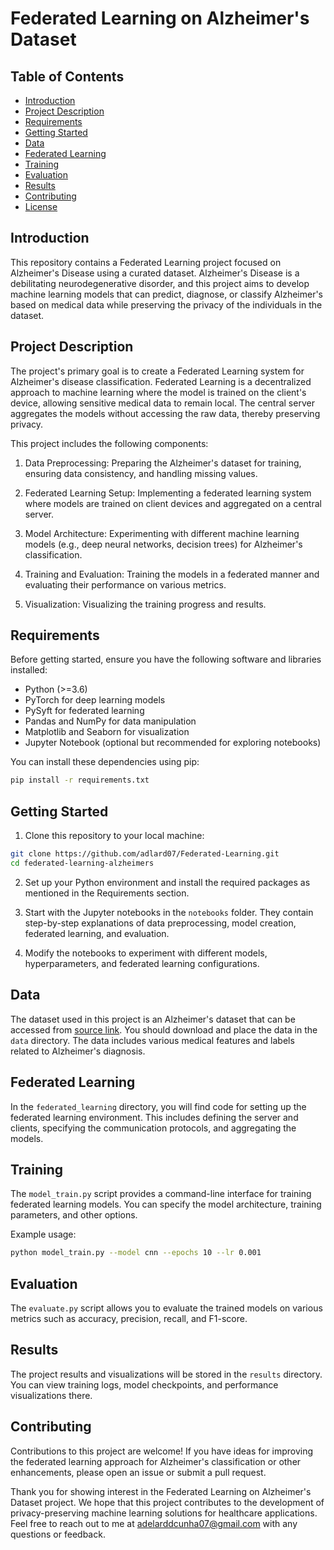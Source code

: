 # Federated Learning on Alzheimer's Dataset

## Table of Contents

- [Introduction](#introduction)
- [Project Description](#project-description)
- [Requirements](#requirements)
- [Getting Started](#getting-started)
- [Data](#data)
- [Federated Learning](#federated-learning)
- [Training](#training)
- [Evaluation](#evaluation)
- [Results](#results)
- [Contributing](#contributing)
- [License](#license)

## Introduction

This repository contains a Federated Learning project focused on Alzheimer's Disease using a curated dataset. Alzheimer's Disease is a debilitating neurodegenerative disorder, and this project aims to develop machine learning models that can predict, diagnose, or classify Alzheimer's based on medical data while preserving the privacy of the individuals in the dataset.

## Project Description

The project's primary goal is to create a Federated Learning system for Alzheimer's disease classification. Federated Learning is a decentralized approach to machine learning where the model is trained on the client's device, allowing sensitive medical data to remain local. The central server aggregates the models without accessing the raw data, thereby preserving privacy.

This project includes the following components:

1. Data Preprocessing: Preparing the Alzheimer's dataset for training, ensuring data consistency, and handling missing values.

2. Federated Learning Setup: Implementing a federated learning system where models are trained on client devices and aggregated on a central server.

3. Model Architecture: Experimenting with different machine learning models (e.g., deep neural networks, decision trees) for Alzheimer's classification.

4. Training and Evaluation: Training the models in a federated manner and evaluating their performance on various metrics.

5. Visualization: Visualizing the training progress and results.

## Requirements

Before getting started, ensure you have the following software and libraries installed:

- Python (>=3.6)
- PyTorch for deep learning models
- PySyft for federated learning
- Pandas and NumPy for data manipulation
- Matplotlib and Seaborn for visualization
- Jupyter Notebook (optional but recommended for exploring notebooks)

You can install these dependencies using pip:

```bash
pip install -r requirements.txt
```

## Getting Started

1. Clone this repository to your local machine:

```bash
git clone https://github.com/adlard07/Federated-Learning.git
cd federated-learning-alzheimers
```

2. Set up your Python environment and install the required packages as mentioned in the Requirements section.

3. Start with the Jupyter notebooks in the `notebooks` folder. They contain step-by-step explanations of data preprocessing, model creation, federated learning, and evaluation.

4. Modify the notebooks to experiment with different models, hyperparameters, and federated learning configurations.

## Data

The dataset used in this project is an Alzheimer's dataset that can be accessed from [source link](https://www.kaggle.com/datasets/tourist55/alzheimers-dataset-4-class-of-images). You should download and place the data in the `data` directory. The data includes various medical features and labels related to Alzheimer's diagnosis.

## Federated Learning

In the `federated_learning` directory, you will find code for setting up the federated learning environment. This includes defining the server and clients, specifying the communication protocols, and aggregating the models.

## Training

The `model_train.py` script provides a command-line interface for training federated learning models. You can specify the model architecture, training parameters, and other options.

Example usage:

```bash
python model_train.py --model cnn --epochs 10 --lr 0.001
```

## Evaluation

The `evaluate.py` script allows you to evaluate the trained models on various metrics such as accuracy, precision, recall, and F1-score.

## Results

The project results and visualizations will be stored in the `results` directory. You can view training logs, model checkpoints, and performance visualizations there.

## Contributing

Contributions to this project are welcome! If you have ideas for improving the federated learning approach for Alzheimer's classification or other enhancements, please open an issue or submit a pull request.


Thank you for showing interest in the Federated Learning on Alzheimer's Dataset project. We hope that this project contributes to the development of privacy-preserving machine learning solutions for healthcare applications. Feel free to reach out to me at adelarddcunha07@gmail.com with any questions or feedback.